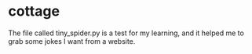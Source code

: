# cottage


The file called tiny_spider.py is a test for my learning, and it helped me to grab some jokes I want from a website.
